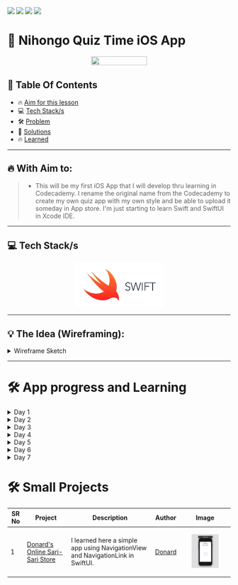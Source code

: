 <a href="https://github.com/Donard20" target="_blank"><img src="https://img.shields.io/badge/View-My%20Profile-informational?style=for-the-badge&logo=github"></a>   <a href="https://github.com/Donard20?tab=repositories" target="_blank"><img src="https://img.shields.io/badge/View-My%20Repositories-yellow?style=for-the-badge&logo=github"></a>   <a href="https://github.com/Donard20/iOS-APP-sQuiz-Time" target="_blank"><img src="https://img.shields.io/badge/View-This%20Repository-green?style=for-the-badge&logo=github"></a>  <img src="https://img.shields.io/badge/View-LinkedIn-green?style=social&logo=linkedin"></a>

# 📜 Nihongo Quiz Time iOS App


<p align="center">
<img src="https://github.com/Donard20/iOS-APP-sQuiz-Time/blob/main/IMG/CodeHistory.gif" width=50% height=50%>
 
 
## 📖 Table Of Contents
* 🔥 [Aim for this lesson](#aim)
* 💻 [Tech Stack/s](#aim)
* 🛠️ [Problem ](#problem-statement)
* 🚀 [Solutions](#solutions)
* 🔥 [Learned](#learn)
 
---

## 🔥 With Aim to:
  >  - This will be my first iOS App that I will develop thru learning in Codecademy. 
I rename the original name from the Codecademy to create my own quiz app with my own style and be able to upload it someday in App store. I'm just starting to learn Swift and SwiftUI in Xcode IDE.


---


## 💻 Tech Stack/s
   <p align="center">
  <img src="https://github.com/Donard20/iOS-APP-Nihongo-Quiz-Time/blob/main/IMG/logo.jpg" width=40% height=40%>
   <p align="center">


---
 
## 💡 The Idea (Wireframing):
<details>
<summary>
Wireframe Sketch
</summary>
   <p align="center">
  <img src="https://github.com/Donard20/iOS-APP-Nihongo-Quiz-Time/blob/main/IMG/wireframe/1.png" width=40% height=40%>
   <p align="center">
  <img src="https://github.com/Donard20/iOS-APP-Nihongo-Quiz-Time/blob/main/IMG/wireframe/2.png" width=40% height=40%>
   <p align="center">
  <img src="https://github.com/Donard20/iOS-APP-Nihongo-Quiz-Time/blob/main/IMG/wireframe/3.png" width=40% height=40%>
     <p align="center">
  <img src="https://github.com/Donard20/iOS-APP-Nihongo-Quiz-Time/blob/main/IMG/wireframe/4.png" width=40% height=40%>
   <p align="center">
  <img src="https://github.com/Donard20/iOS-APP-Nihongo-Quiz-Time/blob/main/IMG/wireframe/5.png" width=40% height=40%>
   <p align="center">
  <img src="https://github.com/Donard20/iOS-APP-Nihongo-Quiz-Time/blob/main/IMG/wireframe/6.png" width=40% height=40%>
     <p align="center">
  <img src="https://github.com/Donard20/iOS-APP-Nihongo-Quiz-Time/blob/main/IMG/wireframe/7.png" width=40% height=40%>
   <p align="center">
  <img src="https://github.com/Donard20/iOS-APP-Nihongo-Quiz-Time/blob/main/IMG/wireframe/8.png" width=40% height=40%>
   <p align="center">
  <img src="https://github.com/Donard20/iOS-APP-Nihongo-Quiz-Time/blob/main/IMG/wireframe/9.png" width=40% height=40%>
     <p align="center">
  <img src="https://github.com/Donard20/iOS-APP-Nihongo-Quiz-Time/blob/main/IMG/wireframe/10.png" width=40% height=40%>
   <p align="center">
  <img src="https://github.com/Donard20/iOS-APP-Nihongo-Quiz-Time/blob/main/IMG/wireframe/11.png" width=40% height=40%>
   <p align="center">
  <img src="https://github.com/Donard20/iOS-APP-Nihongo-Quiz-Time/blob/main/IMG/wireframe/12.png" width=40% height=40%>
  
</details>
 
 
---


# 🛠️ App progress and Learning

 <details>
<summary>
Day 1
</summary>
  <p align="center">
  <img src="https://github.com/Donard20/iOS-APP-sQuiz-Time/blob/main/IMG/Screen%20Shot%202022-06-08%20at%2012.23.53%20AM.png" width=40% height=40%>
  
   ## 🚀 Learning

  Text Modification

- [x] Text
   - [x] padding
   - [x] border
   - [x] FAlignment
   - [x] foreground
   
 ---
  >  - I learned how to add text style in my text view using default from xcode and creating you own style.
   
 </details>
 
 </details>
 
 <details>
<summary>
Day 2
</summary>
  <p align="center">
  <img src="https://github.com/Donard20/iOS-APP-sQuiz-Time/blob/main/IMG/Screen%20Shot%202022-06-08%20at%2011.22.02%20PM.png" width=40% height=40%>
  
   ## 🚀 Learning

  Views

- [x] Text Views
   - [x] HStack
   - [x] VStack
   - [x] ZStack
   
 ---
  >  - I learned the different style creating text in canvass. What interest me is the Zstack because you can play it and add some functions which I'm still not be able to understand but later on I will learn this.
   
 </details>
 
 </details>
 
  <details>
<summary>
Day 3
</summary>
  <p align="center">
  <img src="https://github.com/Donard20/iOS-APP-sQuiz-Time/blob/main/IMG/Click.gif" width=50% height=50%>
   
  <p align="center">
  <img src="https://github.com/Donard20/iOS-APP-sQuiz-Time/blob/main/IMG/Screen%20Shot%202022-06-09%20at%2012.17.57%20AM.png" width=50% height=50%>
  
   ## 🚀 Learning

  Button Views and Spacer

- [x] Button
   - [x] Action
   - [x] Label
   - [x] spacer
      

   
 ---
  >  - I learned to create a simple button using button view inside of Stack view. I also learned that everytime that I clicked the button it will also show in debug area. Its interesting to learn button view and learn what beyond this.
   
 </details>
 
 </details>
 
   <details>
<summary>
Day 4
</summary>
  <p align="center">
  <img src="https://github.com/Donard20/iOS-APP-Nihongo-Quiz-Time/blob/main/IMG/animation%20of%20first%20ui%20in%20quiz.gif" width=80% height=80%>
   
  
   ## 🚀 Learning

  Incorporating views

- [x] Button
   - [x] Action
   - [x] Label
   - [x] spacer
      

   
 ---
  >  - Start building the question screen for Nihongo Quiz Time using the UI elements that I learned about in the previous lessons.
  utilizing the knowledge and to start building the user interface for my app. I create a dummy question just to prove that I put the code and learn how to integrate different views in canvass into one element.
   
 </details>
 
 </details>


   <details>
<summary>
Day 5
</summary>
  <p align="center">
  <img src="https://github.com/Donard20/iOS-APP-Nihongo-Quiz-Time/blob/main/IMG/Day%205%20GIF.gif" width=80% height=80%>
   
  
   ## 🚀 Learning

  Creating the Question Model

- [x] MVVM
   - [x] Model
   - [x] View
   - [x] ViewModel
      

   
 ---
  >  - Start applying the MVVM pattern by using a Swift struct to model your SwiftUI app’s business logic. I enjoy and learned in this lesson because it explains how to create a model-view-viewmodel to refactor some hardcoded codes in a single view from different models
   
 </details>
 
 </details>
 
 
 
 
<details>
<summary>
Day 6
</summary>
  <p align="center">
  <img src="https://github.com/Donard20/iOS-APP-Nihongo-Quiz-Time/blob/main/IMG/day%206.gif" width=80% height=80%>
   
  
   ## 🚀 Learning

  Updating the User Interface

- [x] Use ForEach to loop the array of possible answer in quiz app.
- [x] when using ForEach loop, we need to put this ', id: \.self' to avoid error
- [x] State property wrapper  

      
   
 ---
  >  -  Learn to use the SwiftUI iteration tool to clean up the HStack choices using ForEach loop, although its confusing at first because it's my first time to encounter this, its different from Swift loops like for-in and while loop. I also learn how to update the background when selecting the choices using @State property wrapper. You need to make a certain condition in Hstack for certain choices and add the @State declaration in variable that handling the changes of the property that will tell “This variable can change. Update the screen if it does.”
   
 </details>
 
 </details>
 
 
 
 <details>
<summary>
Day 7
</summary>
  <p align="center">
  <img src="https://github.com/Donard20/iOS-APP-Nihongo-Quiz-Time/blob/main/IMG/day%206.gif" width=80% height=80%>
   
  
   ## 🚀 Learning

  Add new model for the logic of the game

- [x] Hashable protocol
- [x] Simple Object-Oriented Model
- [x] API 
- [x] MVVM

      
   
 ---
  >  -  I added another model to your application and already made use of it, by concentrating the application’s game logic in the model instead of the view. You’ve learned how to make a structure conform to Hashable and used a hashable structure as a key in a dictionary. I also begun to think more deeply about object-oriented and API design.
   
 </details>
 
 </details>
 

# 🛠️ Small  Projects 

SR No   | Project | Description | Author |  Image 
--- | --- | --- | --- | --- |
1 | [Donard's Online Sari-Sari Store](https://github.com/Donard20/iOS-APP-Nihongo-Quiz-Time/tree/main/Donard%20Store) | I learned here a simple app using NavigationView and NavigationLink in SwiftUI. | [Donard](https://github.com/Donard20) | <p align="center"> <img src="https://github.com/Donard20/iOS-APP-Nihongo-Quiz-Time/blob/main/Donard%20Store/5.gif" width=60% height=60%>






  

